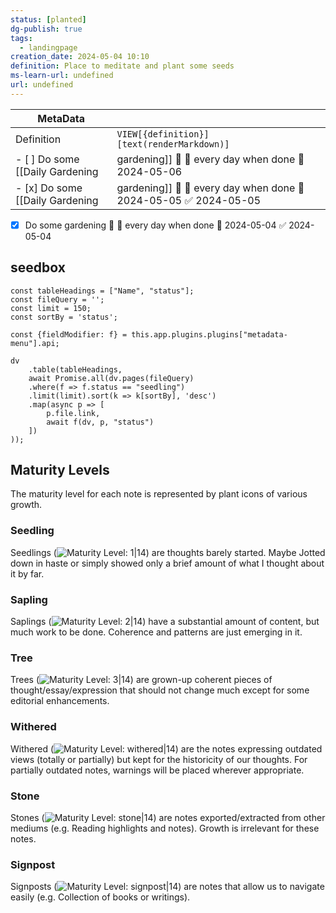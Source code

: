 ```yaml
---
status: [planted]
dg-publish: true
tags:
  - landingpage
creation_date: 2024-05-04 10:10
definition: Place to meditate and plant some seeds
ms-learn-url: undefined
url: undefined
---
```

| MetaData   |                                            |
| ---------- | ------------------------------------------ |
| Definition | `VIEW[{definition}][text(renderMarkdown)]` |
- [ ] Do some [[Daily Gardening|gardening]] 🔽 🔁 every day when done 🛫 2024-05-06
- [x] Do some [[Daily Gardening|gardening]] 🔽 🔁 every day when done 🛫 2024-05-05 ✅ 2024-05-05
- [x] Do some gardening 🔽 🔁 every day when done 🛫 2024-05-04 ✅ 2024-05-04
## seedbox

```dataviewjs
const tableHeadings = ["Name", "status"];
const fileQuery = '';
const limit = 150;
const sortBy = 'status';

const {fieldModifier: f} = this.app.plugins.plugins["metadata-menu"].api;

dv
    .table(tableHeadings,
    await Promise.all(dv.pages(fileQuery)
    .where(f => f.status == "seedling")
    .limit(limit).sort(k => k[sortBy], 'desc')
    .map(async p => [
        p.file.link,
        await f(dv, p, "status")
    ])
));

```



## Maturity Levels

The maturity level for each note is represented by plant icons of various growth.

### Seedling

Seedlings (![Maturity Level: 1|14](https://hermitage.utsob.me/img/tree-1.svg)) are thoughts barely started. Maybe Jotted down in haste or simply showed only a brief amount of what I thought about it by far.

### Sapling

Saplings (![Maturity Level: 2|14](https://hermitage.utsob.me/img/tree-2.svg)) have a substantial amount of content, but much work to be done. Coherence and patterns are just emerging in it.

### Tree

Trees (![Maturity Level: 3|14](https://hermitage.utsob.me/img/tree-3.svg)) are grown-up coherent pieces of thought/essay/expression that should not change much except for some editorial enhancements.

### Withered

Withered (![Maturity Level: withered|14](https://hermitage.utsob.me/img/withered.svg)) are the notes expressing outdated views (totally or partially) but kept for the historicity of our thoughts. For partially outdated notes, warnings will be placed wherever appropriate.

### Stone

Stones (![Maturity Level: stone|14](https://hermitage.utsob.me/img/stone.svg)) are notes exported/extracted from other mediums (e.g. Reading highlights and notes). Growth is irrelevant for these notes.

### Signpost

Signposts (![Maturity Level: signpost|14](https://hermitage.utsob.me/img/signpost.svg)) are notes that allow us to navigate easily (e.g. Collection of books or writings).